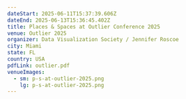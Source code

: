 ```yaml
---
dateStart: 2025-06-11T15:37:39.606Z
dateEnd: 2025-06-13T15:36:45.402Z
title: Places & Spaces at Outlier Conference 2025
venue: Outlier 2025
organizer: Data Visualization Society / Jennifer Roscoe
city: Miami
state: FL
country: USA
pdfLink: outlier.pdf
venueImages:
  - sm: p-s-at-outlier-2025.png
    lg: p-s-at-outlier-2025.png
---
```


